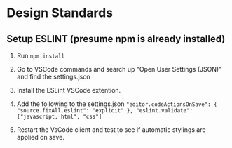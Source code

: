 # Design Standards 

## Setup ESLINT (presume npm is already installed)
1. Run  ` npm install  ` 
2. Go to VSCode commands and search up "Open User Settings (JSON)" and find the settings.json 
3. Install the ESLint VSCode extention. 
4. Add the following to the settings.json 
` "editor.codeActionsOnSave": {
        "source.fixAll.eslint": "explicit"
    },
    "eslint.validate": ["javascript, html", "css"] `

5. Restart the VsCode client and test to see if automatic stylings are applied on save. 